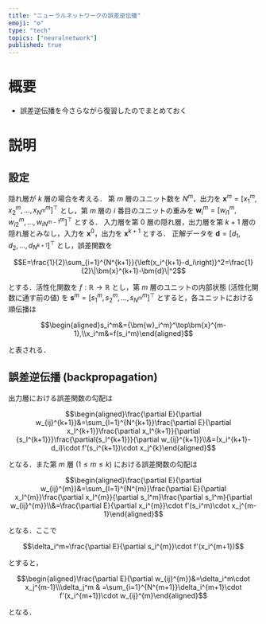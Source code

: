 ```yaml
---
title: "ニューラルネットワークの誤差逆伝播"
emoji: "⚙️"
type: "tech"
topics: ["neuralnetwork"]
published: true
---
```


# 概要

- 誤差逆伝播を今さらながら復習したのでまとめておく

# 説明

## 設定

隠れ層が $k$ 層の場合を考える． 第 $m$ 層のユニット数を $N^{m}$，出力を $\bm{x}^m=[x_1^m,x_2^m,\dots,x_{N^m}^m]^\top$ とし，第 $m$ 層の $i$ 番目のユニットの重みを $\bm{w}_i^m=[w_{i1}^{m},w_{i2}^{m},\dots,w_{iN^{m-1}}^{m}]^\top$ とする．
入力層を第 0 層の隠れ層，出力層を第 $k+1$ 層の隠れ層とみなし，入力を $\bm{x}^0$，出力を $\bm{x}^{k+1}$ とする．
正解データを $\bm{d}={[d_1,d_2,\ldots,d_{N^{k+1}}]}^\top$ とし，誤差関数を

$$E=\frac{1}{2}\sum_{i=1}^{N^{k+1}}{\left(x_i^{k+1}-d_i\right)}^2=\frac{1}{2}\|\bm{x}^{k+1}-\bm{d}\|^2$$

とする．活性化関数を $f:\mathbb{R}\to\mathbb{R}$ とし，第 $m$ 層のユニットの内部状態 (活性化関数に通す前の値) を $\bm{s}^m=[s_1^m,s_2^m,\dots,s_{N^m}^m]^\top$ とすると，各ユニットにおける順伝播は

$$\begin{aligned}s_i^m&={\bm{w}_i^m}^\top\bm{x}^{m-1},\\x_i^m&=f(s_i^m)\end{aligned}$$

と表される．

## 誤差逆伝播 (backpropagation)

出力層における誤差関数の勾配は

$$\begin{aligned}\frac{\partial E}{\partial w_{ij}^{k+1}}&=\sum_{l=1}^{N^{k+1}}\frac{\partial E}{\partial x_l^{k+1}}\frac{\partial x_l^{k+1}}{\partial {s_l^{k+1}}}\frac{\partial{s_l^{k+1}}}{\partial w_{ij}^{k+1}}\\&=(x_i^{k+1}-d_i)\cdot f'(s_i^{k+1})\cdot x_j^{k}\end{aligned}$$

となる．また第 $m$ 層 ($1\le m\le k$) における誤差関数の勾配は

$$\begin{aligned}\frac{\partial E}{\partial w_{ij}^{m}}&=\sum_{l=1}^{N^{m}}\frac{\partial E}{\partial x_l^{m}}\frac{\partial x_l^{m}}{\partial s_l^m}\frac{\partial s_l^m}{\partial w_{ij}^{m}}\\&=\frac{\partial E}{\partial x_i^{m}}\cdot f'(s_i^m)\cdot x_j^{m-1}\end{aligned}$$

となる．ここで

$$\delta_i^m=\frac{\partial E}{\partial s_i^{m}}\cdot f'(x_i^{m+1})$$

とすると，

$$\begin{aligned}\frac{\partial E}{\partial w_{ij}^{m}}&=\delta_i^m\cdot x_j^{m-1}\\\delta_j^m & =\sum_{i=1}^{N^{m+1}}\delta_i^{m+1}\cdot f'(x_i^{m+1})\cdot w_{ij}^{m}\end{aligned}$$

となる．
